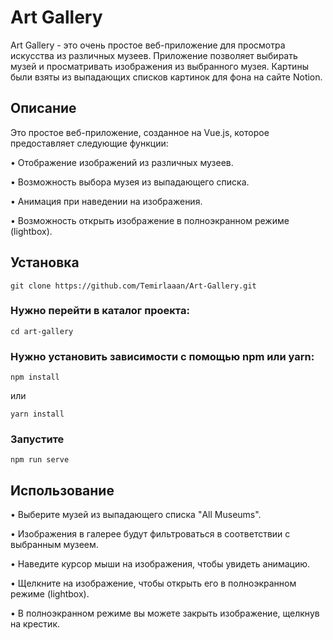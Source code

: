 # Art Gallery

Art Gallery - это очень простое веб-приложение для просмотра искусства из различных музеев. Приложение позволяет выбирать музей и просматривать изображения из выбранного музея.
Картины были взяты из выпадающих списков картинок для фона на сайте Notion.

## Описание
Это простое веб-приложение, созданное на Vue.js, которое предоставляет следующие функции:

• Отображение изображений из различных музеев.

• Возможность выбора музея из выпадающего списка.

• Анимация при наведении на изображения.

• Возможность открыть изображение в полноэкранном режиме (lightbox).

## Установка
```
git clone https://github.com/Temirlaaan/Art-Gallery.git
```

### Нужно перейти в каталог проекта:
```
cd art-gallery
```

### Нужно установить зависимости с помощью npm или yarn:
```
npm install
```
или
```
yarn install
```

### Запустите
```
npm run serve
```

## Использование
• Выберите музей из выпадающего списка "All Museums".

• Изображения в галерее будут фильтроваться в соответствии с выбранным музеем.

• Наведите курсор мыши на изображения, чтобы увидеть анимацию.

• Щелкните на изображение, чтобы открыть его в полноэкранном режиме (lightbox).

• В полноэкранном режиме вы можете закрыть изображение, щелкнув на крестик.
